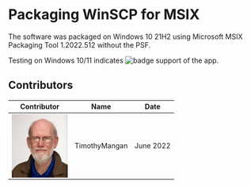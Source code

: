 # Packaging WinSCP for MSIX

The software was packaged on Windows 10 21H2 using Microsoft MSIX Packaging Tool 1.2022.512 without the PSF.


Testing on Windows 10/11 indicates ![badge](https://img.shields.io/badge/-Full%20Fidelity-brightgreen?style=for-the-badge) support of the app.



## Contributors

| Contributor | Name | Date |
|----|----|----|
| [<img src="/media/Contributors/TimMangan.jpg" align="left" Height="128" />](/media/Contributors/TimMangan.jpg) | TimothyMangan | June 2022 |

